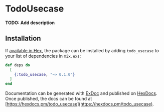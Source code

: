 # TodoUsecase

**TODO: Add description**

## Installation

If [available in Hex](https://hex.pm/docs/publish), the package can be installed
by adding `todo_usecase` to your list of dependencies in `mix.exs`:

```elixir
def deps do
  [
    {:todo_usecase, "~> 0.1.0"}
  ]
end
```

Documentation can be generated with [ExDoc](https://github.com/elixir-lang/ex_doc)
and published on [HexDocs](https://hexdocs.pm). Once published, the docs can
be found at [https://hexdocs.pm/todo_usecase](https://hexdocs.pm/todo_usecase).

